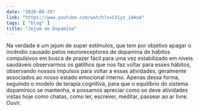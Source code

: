 ```yaml
---
date: "2020-08-29"
link: "https://www.youtube.com/watch?v=CViyz_iAHxA"
tags: [ "blog" ]
title: "Jejum de Dopamina"
---
```

Na verdade é um jejum de super estímulos, que tem por objetivo apagar o incêndio causado pelos neuroreceptores de dopamina de hábitos compulsivos em busca de prazer fácil para uma vez estabilizado em níveis saudáveis observarmos os gatilhos que nos faz voltar para esses hábitos, observando nossos impulsos para voltar a essas atividades, geralmente associados ao nosso estado emocional interno. Apenas dessa forma, seguindo o modelo de terapia cognitiva, para que o equilíbrio do sistema dopamínico se mantenha, e possamos apreciar como se deve atividades vistas hoje como chatas, como ler, escrever, meditar, passear ao ar livre. Ouvir.
